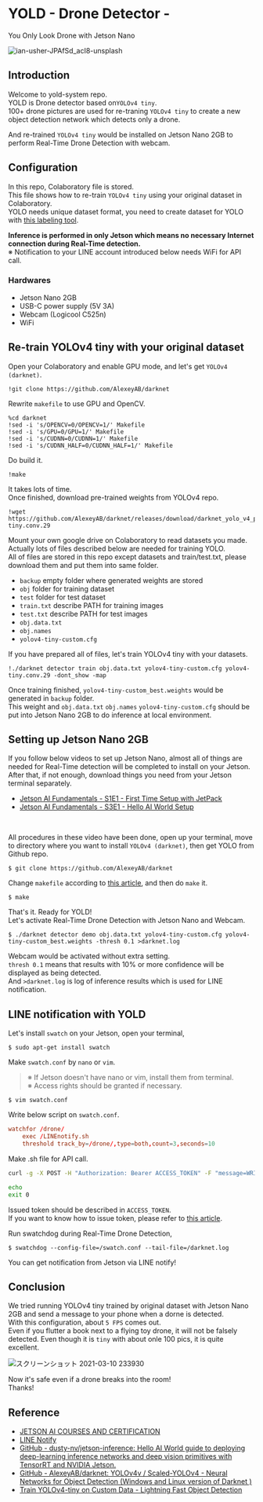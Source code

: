 # YOLD - Drone Detector -
You Only Look Drone with Jetson Nano

![ian-usher-JPAfSd_acI8-unsplash](https://user-images.githubusercontent.com/79794586/109420853-e1704580-7a17-11eb-8e66-47ff49b930a5.jpg)

## Introduction

Welcome to yold-system repo.
<br>
YOLD is Drone detector based on`YOLOv4 tiny`.
<br>
100+ drone pictures are used for re-traning `YOLOv4 tiny` to create a new object detection network which detects only a drone.
<br>

And re-trained `YOLOv4 tiny` would be installed on Jetson Nano 2GB to perform Real-Time Drone Detection with webcam.
<br>

## Configuration

In this repo, Colaboratory file is stored.
<br>
This file shows how to re-train `YOLOv4 tiny` using your original dataset in Colaboratory.
<br>
YOLO needs unique dataset format, you need to create dataset for YOLO with [this labeling tool](https://github.com/tzutalin/labelImg).
<br>

**Inference is performed in only Jetson which means no necessary Internet connection during Real-Time detection.**
<br>
※ Notification to your LINE account introduced below needs WiFi for API call.
<br>

### Hardwares
- Jetson Nano 2GB
- USB-C power supply (5V 3A)
- Webcam (Logicool C525n)
- WiFi<br>

## Re-train YOLOv4 tiny with your original dataset

Open your Colaboratory and enable GPU mode, and let's get `YOLOv4 (darknet)`.
```
!git clone https://github.com/AlexeyAB/darknet
```
Rewrite `makefile` to use GPU and OpenCV.
```
%cd darknet
!sed -i 's/OPENCV=0/OPENCV=1/' Makefile
!sed -i 's/GPU=0/GPU=1/' Makefile
!sed -i 's/CUDNN=0/CUDNN=1/' Makefile
!sed -i 's/CUDNN_HALF=0/CUDNN_HALF=1/' Makefile
```
Do build it.
```
!make
```
It takes lots of time.
<br>
Once finished, download pre-trained weights from YOLOv4 repo.
```
!wget https://github.com/AlexeyAB/darknet/releases/download/darknet_yolo_v4_pre/yolov4-tiny.conv.29
```
Mount your own google drive on Colaboratory to read datasets you made.
<br>
Actually lots of files described below are needed for training YOLO.
<br>
All of files are stored in this repo except datasets and train/test.txt, please download them and put them into same folder.
<br>
- `backup`         empty folder where generated weights are stored
- `obj`            folder for training dataset
- `test`           folder for test dataset
- `train.txt`      describe PATH for training images
- `test.txt`       describe PATH for test images
- `obj.data.txt`
- `obj.names`
- `yolov4-tiny-custom.cfg`

If you have prepared all of files, let's train YOLOv4 tiny with your datasets.
```
!./darknet detector train obj.data.txt yolov4-tiny-custom.cfg yolov4-tiny.conv.29 -dont_show -map
```
Once training finished, `yolov4-tiny-custom_best.weights` would be generated in `backup` folder.
<br>
This weight and `obj.data.txt` `obj.names` `yolov4-tiny-custom.cfg` should be put into Jetson Nano 2GB to do inference at local environment.
<br>
## Setting up Jetson Nano 2GB

If you follow below videos to set up Jetson Nano, almost all of things are needed for Real-Time detection will be completed to install on your Jetson.
<br>
After that, if not enough, download things you need from your Jetson terminal separately.
<br>

- [Jetson AI Fundamentals - S1E1 - First Time Setup with JetPack](https://youtu.be/uvU8AXY1170)
- [Jetson AI Fundamentals - S3E1 - Hello AI World Setup](https://youtu.be/QXIwdsyK7Rw)
<br>

All procedures in these video have been done, open up your terminal, move to directory where you want to install `YOLOv4 (darknet)`, then get YOLO from Github repo.
```
$ git clone https://github.com/AlexeyAB/darknet
```
Change `makefile` according to [this article](https://qiita.com/tayutayufk/items/3d715184e0a7cefa5e9a), and then do `make` it.
```
$ make
```
That's it. Ready for YOLD!
<br>
Let's activate Real-Time Drone Detection with Jetson Nano and Webcam.
```
$ ./darknet detector demo obj.data.txt yolov4-tiny-custom.cfg yolov4-tiny-custom_best.weights -thresh 0.1 >darknet.log
```
Webcam would be activated without extra setting.
<br>
`thresh 0.1` means that results with 10% or more confidence will be displayed as being detected.
<br>
And `>darknet.log` is log of inference results which is used for LINE notification.
<br>
## LINE notification with YOLD

Let's install `swatch` on your Jetson, open your terminal,
```
$ sudo apt-get install swatch
```
Make `swatch.conf` by `nano` or `vim`.
>※ If Jetson doesn't have nano or vim, install them from terminal.<br>
※ Access rights should be granted if necessary.
```
$ vim swatch.conf
```
Write below script on `swatch.conf`.
```txt:swatch.conf
watchfor /drone/
	exec /LINEnotify.sh
	threshold track_by=/drone/,type=both,count=3,seconds=10
```
Make .sh file for API call. 
```sh:LINEnotify.sh
curl -g -X POST -H "Authorization: Bearer ACCESS_TOKEN" -F "message=WRITE YOUR MESSAGE HERE" https://notify-api.line.me/api/notify

echo
exit 0
```
Issued token should be described in `ACCESS_TOKEN`.
<br>
If you want to know how to issue token, please refer to [this article](https://qiita.com/iitenkida7/items/576a8226ba6584864d95).
<br>

Run swatchdog during Real-Time Drone Detection,
```
$ swatchdog --config-file=/swatch.conf --tail-file=/darknet.log
```
You can get notification from Jetson via LINE notify!
<br>
## Conclusion

We tried running YOLOv4 tiny trained by original dataset with Jetson Nano 2GB and send a message to your phone when a dorne is detected.
<br>
With this configuration, about `5 FPS` comes out.
<br>
Even if you flutter a book next to a flying toy drone, it will not be falsely detected. Even though it is `tiny` with about onle 100 pics, it is quite excellent.
<br>

![スクリーンショット 2021-03-10 233930](https://user-images.githubusercontent.com/79794586/110646185-02941b80-81fa-11eb-9633-ba24db5e7744.png)
<br>

Now it's safe even if a drone breaks into the room!
<br>
Thanks!
<br>
## Reference
- [JETSON AI COURSES AND CERTIFICATION](https://developer.nvidia.com/ja-jp/embedded/learn/jetson-ai-certification-programs)
- [LINE Notify](https://notify-bot.line.me/ja/)
- [GitHub - dusty-nv/jetson-inference: Hello AI World guide to deploying deep-learning inference networks and deep vision primitives with TensorRT and NVIDIA Jetson.](https://github.com/dusty-nv/jetson-inference)
- [GitHub - AlexeyAB/darknet: YOLOv4v / Scaled-YOLOv4 - Neural Networks for Object Detection (Windows and Linux version of Darknet )](https://github.com/AlexeyAB/darknet)
- [Train YOLOv4-tiny on Custom Data - Lightning Fast Object Detection](https://blog.roboflow.com/train-yolov4-tiny-on-custom-data-lighting-fast-detection/)

<br>
